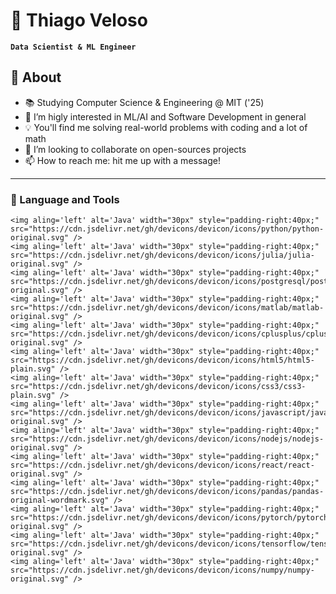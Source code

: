 # 🤙 Thiago Veloso

**`Data Scientist & ML Engineer`**

## 🙌  About

- 📚 Studying Computer Science & Engineering @ MIT ('25)
- 👀 I’m higly interested in ML/AI and Software Development in general
- 💡 You'll find me solving real-world problems with coding and a lot of math
- 💞️ I’m looking to collaborate on open-sources projects
- 📫 How to reach me: hit me up with a message!

---
### :toolbox: Language and Tools

    <img aling='left' alt='Java' width="30px" style="padding-right:40px;" src="https://cdn.jsdelivr.net/gh/devicons/devicon/icons/python/python-original.svg" />    
    <img aling='left' alt='Java' width="30px" style="padding-right:40px;" src="https://cdn.jsdelivr.net/gh/devicons/devicon/icons/julia/julia-original.svg" />    
    <img aling='left' alt='Java' width="30px" style="padding-right:40px;" src="https://cdn.jsdelivr.net/gh/devicons/devicon/icons/postgresql/postgresql-original.svg" /> 
    <img aling='left' alt='Java' width="30px" style="padding-right:40px;" src="https://cdn.jsdelivr.net/gh/devicons/devicon/icons/matlab/matlab-original.svg" />  
    <img aling='left' alt='Java' width="30px" style="padding-right:40px;" src="https://cdn.jsdelivr.net/gh/devicons/devicon/icons/cplusplus/cplusplus-original.svg" /> 
    <img aling='left' alt='Java' width="30px" style="padding-right:40px;" src="https://cdn.jsdelivr.net/gh/devicons/devicon/icons/html5/html5-plain.svg" /> 
    <img aling='left' alt='Java' width="30px" style="padding-right:40px;" src="https://cdn.jsdelivr.net/gh/devicons/devicon/icons/css3/css3-plain.svg" /> 
    <img aling='left' alt='Java' width="30px" style="padding-right:40px;"  src="https://cdn.jsdelivr.net/gh/devicons/devicon/icons/javascript/javascript-original.svg" /> 
    <img aling='left' alt='Java' width="30px" style="padding-right:40px;"  src="https://cdn.jsdelivr.net/gh/devicons/devicon/icons/nodejs/nodejs-original.svg" /> 
    <img aling='left' alt='Java' width="30px" style="padding-right:40px;" src="https://cdn.jsdelivr.net/gh/devicons/devicon/icons/react/react-original.svg" />
    <img aling='left' alt='Java' width="30px" style="padding-right:40px;" src="https://cdn.jsdelivr.net/gh/devicons/devicon/icons/pandas/pandas-original-wordmark.svg" />
    <img aling='left' alt='Java' width="30px" style="padding-right:40px;" src="https://cdn.jsdelivr.net/gh/devicons/devicon/icons/pytorch/pytorch-original.svg" />
    <img aling='left' alt='Java' width="30px" style="padding-right:40px;" src="https://cdn.jsdelivr.net/gh/devicons/devicon/icons/tensorflow/tensorflow-original.svg" />
    <img aling='left' alt='Java' width="30px" style="padding-right:40px;" src="https://cdn.jsdelivr.net/gh/devicons/devicon/icons/numpy/numpy-original.svg" />





          
          
          
          
          

<!---
thiago-jvds/thiago-jvds is a ✨ special ✨ repository because its `README.md` (this file) appears on your GitHub profile.
You can click the Preview link to take a look at your changes.
--->
